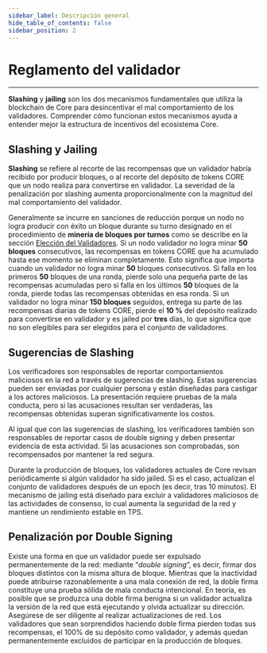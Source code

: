 ```yaml
---
sidebar_label: Descripción general
hide_table_of_contents: false
sidebar_position: 2
---
```


# Reglamento del validador

---

**Slashing** y **jailing** son los dos mecanismos fundamentales que utiliza la blockchain de Core para desincentivar el mal comportamiento de los validadores. Comprender cómo funcionan estos mecanismos ayuda a entender mejor la estructura de incentivos del ecosistema Core.

## Slashing y Jailing

**Slashing** se refiere al recorte de las recompensas que un validador habría recibido por producir bloques, o al recorte del depósito de tokens CORE que un nodo realiza para convertirse en validador. La severidad de la penalización por slashing aumenta proporcionalmente con la magnitud del mal comportamiento del validador.

Generalmente se incurre en sanciones de reducción porque un nodo no logra producir con éxito un bloque durante su turno designado en el procedimiento de **minería de bloques por turnos** como se describe en la sección [Elección del Validadores](../validator/validator-election.md). Si un nodo validador no logra minar **50 bloques** consecutivos, las recompensas en tokens CORE que ha acumulado hasta ese momento se eliminan completamente. Esto significa que importa cuando un validador no logra minar **50** bloques consecutivos. Si falla en los primeros **50** bloques de una ronda, pierde solo una pequeña parte de las recompensas acumuladas pero si falla en los últimos **50** bloques de la ronda, pierde todas las recompensas obtenidas en esa ronda. Si un validador no logra minar **150 bloques** seguidos, entrega su parte de las recompensas diarias de tokens CORE, pierde el **10 %** del depósito realizado para convertirse en validador y es jailed por **tres** días, lo que significa que no son elegibles para ser elegidos para el conjunto de validadores.

## Sugerencias de Slashing

Los verificadores son responsables de reportar comportamientos maliciosos en la red a través de sugerencias de slashing. Estas sugerencias pueden ser enviadas por cualquier persona y están diseñadas para castigar a los actores maliciosos. La presentación requiere pruebas de la mala conducta, pero si las acusaciones resultan ser verdaderas, las recompensas obtenidas superan significativamente los costos.

Al igual que con las sugerencias de slashing, los verificadores también son responsables de reportar casos de double signing y deben presentar evidencia de esta actividad. Si las acusaciones son comprobadas, son recompensados por mantener la red segura.

Durante la producción de bloques, los validadores actuales de Core revisan periódicamente si algún validador ha sido jailed. Si es el caso, actualizan el conjunto de validadores después de un epoch (es decir, tras 10 minutos). El mecanismo de jailing está diseñado para excluir a validadores maliciosos de las actividades de consenso, lo cual aumenta la seguridad de la red y mantiene un rendimiento estable en TPS.

## Penalización por Double Signing

Existe una forma en que un validador puede ser expulsado permanentemente de la red: mediante “_double signing_”, es decir, firmar dos bloques distintos con la misma altura de bloque. Mientras que la inactividad puede atribuirse razonablemente a una mala conexión de red, la doble firma constituye una prueba sólida de mala conducta intencional. En teoría, es posible que se produzca una doble firma benigna si un validador actualiza la versión de la red que está ejecutando y olvida actualizar su dirección. Asegúrese de ser diligente al realizar actualizaciones de red. Los validadores que sean sorprendidos haciendo doble firma pierden todas sus recompensas, el 100% de su depósito como validador, y además quedan permanentemente excluidos de participar en la producción de bloques.